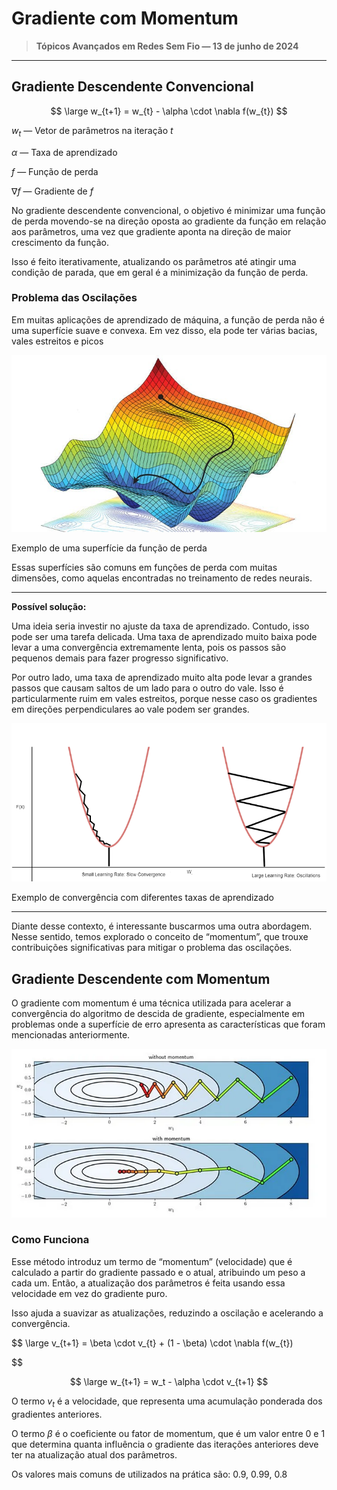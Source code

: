 # Gradiente com Momentum

> **Tópicos Avançados em Redes Sem Fio — 13 de junho de 2024**
> 

---

## Gradiente Descendente Convencional

$$
\large
w_{t+1} = w_{t} - \alpha \cdot \nabla f(w_{t})
$$

$w_t$ — Vetor de parâmetros na iteração $t$

$\alpha$ — Taxa de aprendizado

$f$ — Função de perda

$\nabla f$ — Gradiente de $f$

No gradiente descendente convencional, o objetivo é minimizar uma função de perda movendo-se na direção oposta ao gradiente da função em relação aos parâmetros, uma vez que gradiente aponta na direção de maior crescimento da função.

Isso é feito iterativamente, atualizando os parâmetros até atingir uma condição de parada, que em geral é a minimização da função de perda.

### Problema das Oscilações

Em muitas aplicações de aprendizado de máquina, a função de perda não é uma superfície suave e convexa. Em vez disso, ela pode ter várias bacias, vales estreitos e picos

![Exemplo de uma superfície da função de perda](Imagens/Untitled.png)

Exemplo de uma superfície da função de perda

Essas superfícies são comuns em funções de perda com muitas dimensões, como aquelas encontradas no treinamento de redes neurais.

---

**Possível solução:**

Uma ideia seria investir no ajuste da taxa de aprendizado. Contudo, isso pode ser uma tarefa delicada. Uma taxa de aprendizado muito baixa pode levar a uma convergência extremamente lenta, pois os passos são pequenos demais para fazer progresso significativo.

Por outro lado, uma taxa de aprendizado muito alta pode levar a grandes passos que causam saltos de um lado para o outro do vale. Isso é particularmente ruim em vales estreitos, porque nesse caso os gradientes em direções perpendiculares ao vale podem ser grandes.

![Exemplo de convergência com diferentes taxas de aprendizado](Imagens/Untitled%201.png)

Exemplo de convergência com diferentes taxas de aprendizado

---

Diante desse contexto, é interessante buscarmos uma outra abordagem. Nesse sentido, temos explorado o conceito de “momentum”, que trouxe contribuições significativas para mitigar o problema das oscilações.

## Gradiente Descendente com Momentum

O gradiente com momentum é uma técnica utilizada para acelerar a convergência do algoritmo de descida de gradiente, especialmente em problemas onde a superfície de erro apresenta as características que foram mencionadas anteriormente.

![temp.png](Imagens/temp.png)

### Como Funciona

Esse método introduz um termo de “momentum” (velocidade) que é calculado a partir do gradiente passado e o atual, atribuindo um peso a cada um. Então, a atualização dos parâmetros é feita usando essa velocidade em vez do gradiente puro.

Isso ajuda a suavizar as atualizações, reduzindo a oscilação e acelerando a convergência.

$$
\large
 v_{t+1} = \beta \cdot v_{t} + (1 - \beta) \cdot \nabla f(w_{t})

$$

$$
\large
w_{t+1} = w_t - \alpha \cdot v_{t+1}
$$

O termo $v_t$ é a velocidade, que representa uma acumulação ponderada dos gradientes anteriores.

O termo $\beta$ é o coeficiente ou fator de momentum, que é um valor entre $0$  e $1$ que determina quanta influência o gradiente das iterações anteriores deve ter na atualização atual dos parâmetros.

Os valores mais comuns de utilizados na prática são: $0.9$, $0.99$, $0.8$